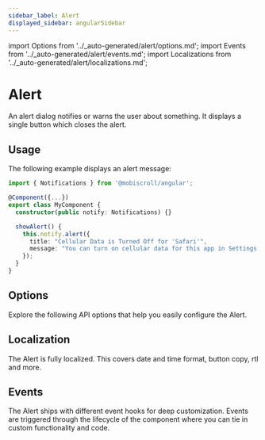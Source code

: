 ```yaml
---
sidebar_label: Alert
displayed_sidebar: angularSidebar
---
```


import Options from '../\_auto-generated/alert/options.md';
import Events from '../\_auto-generated/alert/events.md';
import Localizations from '../\_auto-generated/alert/localizations.md';

# Alert

An alert dialog notifies or warns the user about something. It displays a single button which closes the alert.

## Usage

The following example displays an alert message:

```ts
import { Notifications } from '@mobiscroll/angular';

@Component({...})
export class MyComponent {
  constructor(public notify: Notifications) {}

  showAlert() {
    this.notify.alert({
      title: "Cellular Data is Turned Off for 'Safari'",
      message: "You can turn on cellular data for this app in Settings.",
    });
  }
}
```

<div className="option-list">

## Options
Explore the following API options that help you easily configure the Alert.

<Options />

## Localization
The Alert is fully localized. This covers date and time format, button copy, rtl and more.

<Localizations />

## Events
The Alert ships with different event hooks for deep customization. Events are triggered through the lifecycle of the component where you can tie in custom functionality and code.

<Events />

</div>

